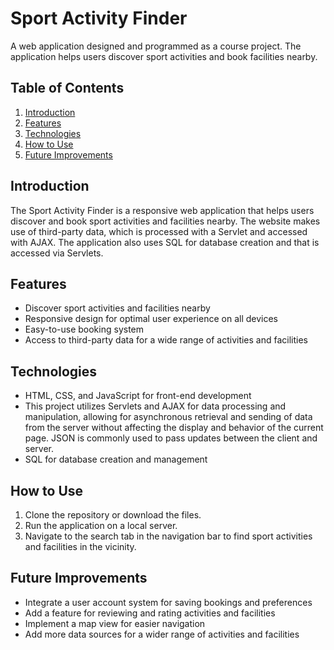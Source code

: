 # Sport Activity Finder

A web application designed and programmed as a course project. The application helps users discover sport activities and book facilities nearby.

## Table of Contents
1. [Introduction](#introduction)
2. [Features](#features)
3. [Technologies](#technologies)
4. [How to Use](#how-to-use)
5. [Future Improvements](#future-improvements)

## Introduction
The Sport Activity Finder is a responsive web application that helps users discover and book sport activities and facilities nearby. The website makes use of third-party data, which is processed with a Servlet and accessed with AJAX. The application also uses SQL for database creation and that is accessed via Servlets.

## Features
- Discover sport activities and facilities nearby
- Responsive design for optimal user experience on all devices
- Easy-to-use booking system
- Access to third-party data for a wide range of activities and facilities

## Technologies
- HTML, CSS, and JavaScript for front-end development
- This project utilizes Servlets and AJAX for data processing and manipulation, allowing for asynchronous retrieval and sending of data from the server without affecting the display and behavior of the current page. JSON is commonly used to pass updates between the client and server.
- SQL for database creation and management

## How to Use
1. Clone the repository or download the files.
2. Run the application on a local server.
3. Navigate to the search tab in the navigation bar to find sport activities and facilities in the vicinity.

## Future Improvements
- Integrate a user account system for saving bookings and preferences
- Add a feature for reviewing and rating activities and facilities
- Implement a map view for easier navigation
- Add more data sources for a wider range of activities and facilities

